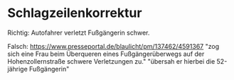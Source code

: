 # Schlagzeilenkorrektur

Richtig:
Autofahrer verletzt Fußgängerin schwer.

Falsch:
https://www.presseportal.de/blaulicht/pm/137462/4591367
"zog sich eine Frau beim Überqueren eines Fußgängerüberwegs auf der Hohenzollernstraße schwere Verletzungen zu."
"übersah er hierbei die 52-jährige Fußgängerin"
